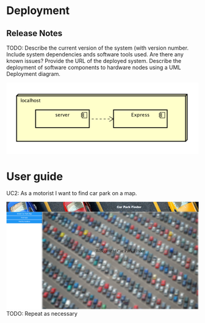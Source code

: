 # Deployment

## Release Notes
TODO: Describe the current version of the system (with version number. Include system dependencies ands software tools used.
Are there any known issues? Provide the URL of the deployed system. 
Describe the deployment of software components to hardware nodes using a UML Deployment diagram.

![Insert Deployment diagram here](images/deployment.png)

# User guide

UC2: As a motorist I want to find car park on a map.

![Insert screenshots here](images/splash.png)
TODO: Repeat as necessary
